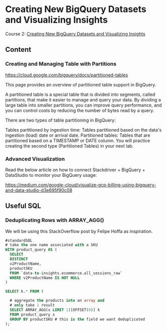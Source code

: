 # Creating New BigQuery Datasets and Visualizing Insights

Course 2: [Creating New BigQuery Datasets and Visualizing Insights](https://www.coursera.org/learn/gcp-creating-bigquery-datasets-visualizing-insights)

## Content

### Creating and Managing Table with Partitions

https://cloud.google.com/bigquery/docs/partitioned-tables

This page provides an overview of partitioned table support in BigQuery.

A partitioned table is a special table that is divided into segments, called partitions, that make it easier to manage and query your data. By dividing a large table into smaller partitions, you can improve query performance, and you can control costs by reducing the number of bytes read by a query.

There are two types of table partitioning in BigQuery:

Tables partitioned by ingestion time: Tables partitioned based on the data's ingestion (load) date or arrival date.
Partitioned tables: Tables that are partitioned based on a TIMESTAMP or DATE column.
You will practice creating the second type (Partitioned Tables) in your next lab.

### Advanced Visualization

Read the below article on how to connect Stackdriver + BigQuery + DataStudio to monitor your BigQuery usage:

https://medium.com/google-cloud/visualize-gcp-billing-using-bigquery-and-data-studio-d3e695f90c08

## Useful SQL

### Deduplicating Rows with ARRAY_AGG()

We will be using this StackOverflow post by Felipe Hoffa as inspiration.

```sql
#standardSQL
# take the one name associated with a SKU
WITH product_query AS (
  SELECT
  DISTINCT
  v2ProductName,
  productSKU
  FROM `data-to-insights.ecommerce.all_sessions_raw`
  WHERE v2ProductName IS NOT NULL
)

SELECT k.* FROM (

  # aggregate the products into an array and
  # only take 1 result
  SELECT ARRAY_AGG(x LIMIT 1)[OFFSET(0)] k
  FROM product_query x
  GROUP BY productSKU # this is the field we want deduplicated
);
```
